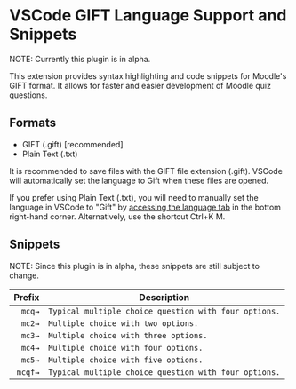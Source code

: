 # VSCode GIFT Language Support and Snippets
NOTE: Currently this plugin is in alpha.

This extension provides syntax highlighting and code snippets for Moodle's GIFT format. It allows for faster and easier development of Moodle quiz questions.

## Formats
* GIFT (.gift) [recommended]
* Plain Text (.txt)

It is recommended to save files with the GIFT file extension (.gift). VSCode will automatically set the language to Gift when these files are opened. 

If you prefer using Plain Text (.txt), you will need to manually set the language in VSCode to "Gift" by [accessing the language tab](https://code.visualstudio.com/docs/languages/overview#_changing-the-language-for-the-selected-file) in the bottom right-hand corner. Alternatively, use the shortcut Ctrl+K M.

## Snippets
NOTE: Since this plugin is in alpha, these snippets are still subject to change.

|  Prefix   | Description                                               |
| ---------:| --------------------------------------------------------- |
|  `mcq→`   | `Typical multiple choice question with four options.`     |
|  `mc2→`   | `Multiple choice with two options.`                       |
|  `mc3→`   | `Multiple choice with three options.`                     |
|  `mc4→`   | `Multiple choice with four options.`                      |
|  `mc5→`   | `Multiple choice with five options.`                      |
|  `mcqf→`  | `Typical multiple choice question with four options.`     |
